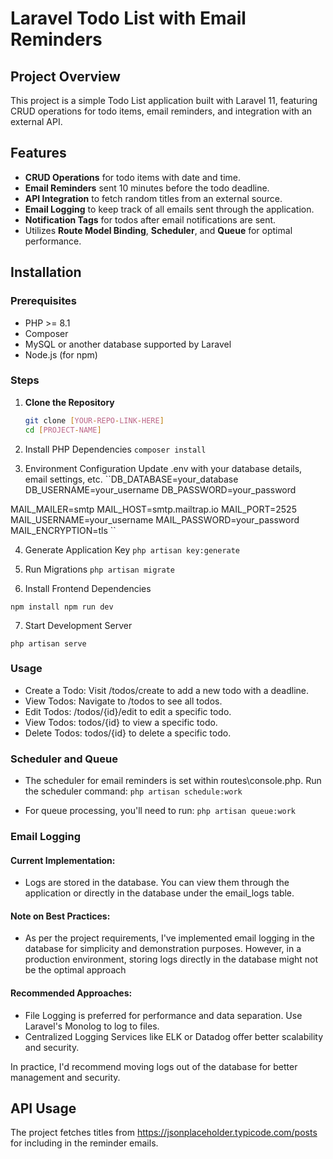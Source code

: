 # Laravel Todo List with Email Reminders

## Project Overview
This project is a simple Todo List application built with Laravel 11, featuring CRUD operations for todo items, email reminders, and integration with an external API.

## Features
- **CRUD Operations** for todo items with date and time.
- **Email Reminders** sent 10 minutes before the todo deadline.
- **API Integration** to fetch random titles from an external source.
- **Email Logging** to keep track of all emails sent through the application.
- **Notification Tags** for todos after email notifications are sent.
- Utilizes **Route Model Binding**, **Scheduler**, and **Queue** for optimal performance.

## Installation

### Prerequisites
- PHP >= 8.1
- Composer
- MySQL or another database supported by Laravel
- Node.js (for npm)

### Steps

1. **Clone the Repository**
   ```bash
   git clone [YOUR-REPO-LINK-HERE]
   cd [PROJECT-NAME]
   

2. Install PHP Dependencies
``composer install``

3. Environment Configuration
Update .env with your database details, email settings, etc.
``DB_DATABASE=your_database
DB_USERNAME=your_username
DB_PASSWORD=your_password

MAIL_MAILER=smtp
MAIL_HOST=smtp.mailtrap.io
MAIL_PORT=2525
MAIL_USERNAME=your_username
MAIL_PASSWORD=your_password
MAIL_ENCRYPTION=tls
 ``

4. Generate Application Key
``php artisan key:generate``

5. Run Migrations
``php artisan migrate``

6. Install Frontend Dependencies

``npm install
npm run dev``

7. Start Development Server

``php artisan serve``


### Usage
- Create a Todo: Visit /todos/create to add a new todo with a deadline.
- View Todos: Navigate to /todos to see all todos.
- Edit Todos: /todos/{id}/edit to edit a specific todo.
- View Todos: todos/{id} to view a specific todo.
- Delete Todos: todos/{id} to delete a specific todo.

### Scheduler and Queue
- The scheduler for email reminders is set within routes\console.php. Run the scheduler command:
``php artisan schedule:work``

- For queue processing, you'll need to run:
``php artisan queue:work``


### Email Logging

#### Current Implementation:
- Logs are stored in the database. You can view them through the application or directly in the database under the email_logs table.

#### Note on Best Practices:
- As per the project requirements, I've implemented email logging in the database for simplicity and demonstration purposes. However, in a production environment, storing logs directly in the database might not be the optimal approach

#### Recommended Approaches:
- File Logging is preferred for performance and data separation. Use Laravel's Monolog to log to files.
- Centralized Logging Services like ELK or Datadog offer better scalability and security.

In practice, I'd recommend moving logs out of the database for better management and security.


## API Usage
The project fetches titles from https://jsonplaceholder.typicode.com/posts for including in the reminder emails.

